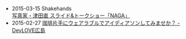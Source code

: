 * 2015-03-15 Shakehands [写真家・津田直 スライド&amp;トークショー「NAGA」](http://readan-deat.com/2015/01/tsuda_event/)
* 2015-02-27 [珈琲片手にウェアラブルでアイディアソンしてみませか？ - DevLOVE広島](http://devlove-hiroshima.doorkeeper.jp/events/20453)
